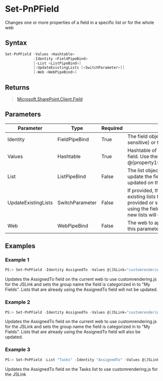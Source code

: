 # Set-PnPField
Changes one or more properties of a field in a specific list or for the whole web
## Syntax
```powershell
Set-PnPField -Values <Hashtable>
             -Identity <FieldPipeBind>
             [-List <ListPipeBind>]
             [-UpdateExistingLists [<SwitchParameter>]]
             [-Web <WebPipeBind>]
```


## Returns
>[Microsoft.SharePoint.Client.Field](https://msdn.microsoft.com/en-us/library/microsoft.sharepoint.client.field.aspx)

## Parameters
Parameter|Type|Required|Description
---------|----|--------|-----------
|Identity|FieldPipeBind|True|The field object, internal field name (case sensitive) or field id to update|
|Values|Hashtable|True|Hashtable of properties to update on the field. Use the syntax @{property1="value";property2="value"}.|
|List|ListPipeBind|False|The list object, name or id where to update the field. If omited the field will be updated on the web.|
|UpdateExistingLists|SwitchParameter|False|If provided, the field will be updated on existing lists that use it as well. If not provided or set to $false, existing lists using the field will remain unchanged but new lists will get the updated field.|
|Web|WebPipeBind|False|The web to apply the command to. Omit this parameter to use the current web.|
## Examples

### Example 1
```powershell
PS:> Set-PnPField -Identity AssignedTo -Values @{JSLink="customrendering.js";Group="My fields"}
```
Updates the AssignedTo field on the current web to use customrendering.js for the JSLink and sets the group name the field is categorized in to "My Fields". Lists that are already using the AssignedTo field will not be updated.

### Example 2
```powershell
PS:> Set-PnPField -Identity AssignedTo -Values @{JSLink="customrendering.js";Group="My fields"} -UpdateExistingLists
```
Updates the AssignedTo field on the current web to use customrendering.js for the JSLink and sets the group name the field is categorized in to "My Fields". Lists that are already using the AssignedTo field will also be updated.

### Example 3
```powershell
PS:> Set-PnPField -List "Tasks" -Identity "AssignedTo" -Values @{JSLink="customrendering.js"}
```
Updates the AssignedTo field on the Tasks list to use customrendering.js for the JSLink
